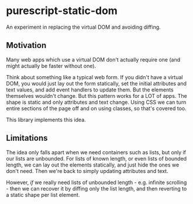 # purescript-static-dom

An experiment in replacing the virtual DOM and avoiding diffing.

## Motivation

Many web apps which use a virtual DOM don't actually require one (and might actually be faster without one).

Think about something like a typical web form. If you didn't have a virtual DOM, you would just lay out the form statically, set the initial attributes and text values, and add event handlers to update them. But the elements themselves wouldn't change. But this pattern works for a LOT of apps. The shape is static and only attributes and text change. Using CSS we can turn entire sections of the page off and on using classes, so that's covered too.

This library implements this idea.

## Limitations

The idea only falls apart when we need containers such as lists, but only if our lists are unbounded. For lists of known length, or even lists of bounded length, we can lay out the elements statically, and just hide the ones we don't need. Then we're back to simply updating attributes and text.

However, _if_ we really need lists of unbounded length - e.g. infinite scrolling - then we can recover it by diffing only the list length, and then reverting to a static shape per list element.

